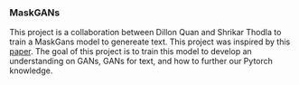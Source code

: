 ### MaskGANs

This project is a collaboration between Dillon Quan and Shrikar Thodla to train a MaskGans model to genereate text. This project was inspired by this [paper](https://arxiv.org/abs/1801.07736). The goal of this project is to train this model to develop an understanding on GANs, GANs for text, and how to further our Pytorch knowledge.
